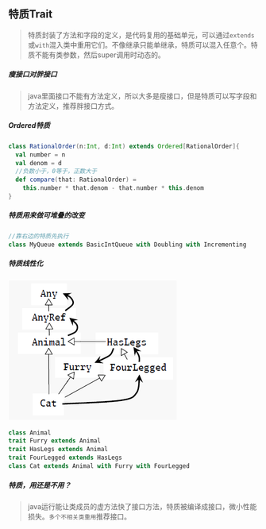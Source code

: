 ## 特质Trait

> 特质封装了方法和字段的定义，是代码复用的基础单元，可以通过`extends`或`with`混入类中重用它们。不像继承只能单继承，特质可以混入任意个。特质不能有类参数，然后super调用时动态的。

##### 瘦接口对胖接口

> java里面接口不能有方法定义，所以大多是瘦接口，但是特质可以写字段和方法定义，推荐胖接口方式。

##### Ordered特质

```scala
class RationalOrder(n:Int, d:Int) extends Ordered[RationalOrder]{
  val number = n
  val denom = d
  //负数小于，0等于，正数大于
  def compare(that: RationalOrder) = 
    this.number * that.denom - that.number * this.denom
}
```

##### 特质用来做可堆叠的改变

```scala
//靠右边的特质先执行
class MyQueue extends BasicIntQueue with Doubling with Incrementing
```

#####  特质线性化
![特质序列](https://github.com/xuxh0622/learn-scala/blob/master/image/traint.png)
```scala
class Animal
trait Furry extends Animal
trait HasLegs extends Animal
trait FourLegged extends HasLegs
class Cat extends Animal with Furry with FourLegged
```

##### 特质，用还是不用？

> java运行能让类成员的虚方法快了接口方法，特质被编译成接口，微小性能损失。`多个不相关类重用`推荐接口。

